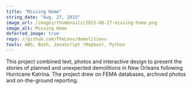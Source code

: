 ```yaml
---
title: "Missing Home"
string_date: "Aug. 27, 2015"
image_url: /images/thumbnails/2015-08-27-missing-home.png
image_alt: Missing Home
deferred_image: true
repo: //github.com/TheLens/demolitions
tools: AWS, Bash, JavaScript (Mapbox), Python
---
```

This project combined text, photos and interactive design to present the stories of
planned and unexpected demolitions in New Orleans following Hurricane Katrina.
The project drew on FEMA databases, archived photos and on-the-ground reporting.
